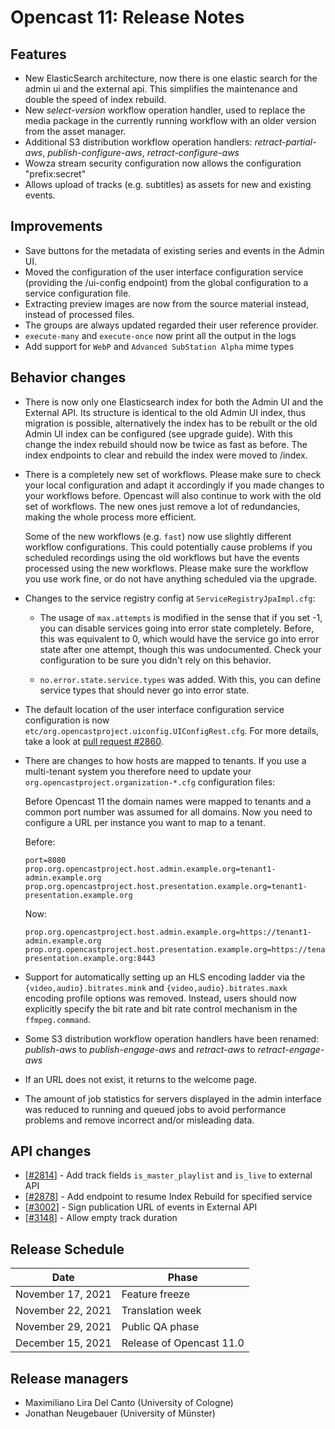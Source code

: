 # Opencast 11: Release Notes


Features
--------

- New ElasticSearch architecture, now there is one elastic search for the admin ui and the external api. This simplifies the maintenance and double the
  speed of index rebuild.
- New *select-version* workflow operation handler, used to replace the media package in the currently
  running workflow with an older version from the asset manager.
- Additional S3 distribution workflow operation handlers: *retract-partial-aws*, *publish-configure-aws*, *retract-configure-aws*
- Wowza stream security configuration now allows the configuration "prefix:secret"
- Allows upload of tracks (e.g. subtitles) as assets for new and existing
  events.

Improvements
------------

- Save buttons for the metadata of existing series and events in the Admin UI.
- Moved the configuration of the user interface configuration service (providing the /ui-config endpoint)
  from the global configuration to a service configuration file.
- Extracting preview images are now from the source material instead, instead of processed files.
- The groups are always updated regarded their user reference provider.
- `execute-many` and `execute-once` now print all the output in the logs
- Add support for `WebP` and `Advanced SubStation Alpha` mime types

Behavior changes
-----------------

- There is now only one Elasticsearch index for both the Admin UI and the External API. Its structure is identical
  to the old Admin UI index, thus migration is possible, alternatively the index has to be rebuilt or the old Admin UI
  index can be configured (see upgrade guide).
  With this change the index rebuild should now be twice as fast as before. The index endpoints to clear and rebuild
  the index were moved to /index.
- There is a completely new set of workflows. Please make sure to check your local configuration and adapt
  it accordingly if you made changes to your workflows before. Opencast will also continue to work with the old set of
  workflows. The new ones just remove a lot of redundancies, making the whole process more efficient.

  Some of the new workflows (e.g. `fast`) now use slightly different workflow configurations. This could potentially cause
  problems if you scheduled recordings using the old workflows but have the events processed using the new workflows.
  Please make sure the workflow you use work fine, or do not have anything scheduled via the upgrade.
- Changes to the service registry config at `ServiceRegistryJpaImpl.cfg`:
  - The usage of `max.attempts` is modified in the sense that if you set -1, you can disable services going into error
    state completely. Before, this was equivalent to 0, which would have the service go into error state after one attempt,
    though this was undocumented. Check your configuration to be sure you didn't rely on this behavior.

  - `no.error.state.service.types` was added. With this, you can define service types that should never go into error
    state.
- The default location of the user interface configuration service configuration is now
  `etc/org.opencastproject.uiconfig.UIConfigRest.cfg`. For more details, take a look at [pull request #2860](https://github.com/opencast/opencast/pull/2860).
- There are changes to how hosts are mapped to tenants. If you use a multi-tenant system you therefore need to update your
  `org.opencastproject.organization-*.cfg` configuration files:

  Before Opencast 11 the domain names were mapped to tenants and a common port number was assumed for all domains. Now you
  need to configure a URL per instance you want to map to a tenant.

  Before:
  ```
  port=8080
  prop.org.opencastproject.host.admin.example.org=tenant1-admin.example.org
  prop.org.opencastproject.host.presentation.example.org=tenant1-presentation.example.org
  ```

  Now:
  ```
  prop.org.opencastproject.host.admin.example.org=https://tenant1-admin.example.org
  prop.org.opencastproject.host.presentation.example.org=https://tenant1-presentation.example.org:8443
  ```
- Support for automatically setting up an HLS encoding ladder via the `{video,audio}.bitrates.mink`
  and `{video,audio}.bitrates.maxk` encoding profile options was removed. Instead, users should now explicitly specify the bit rate
  and bit rate control mechanism in the `ffmpeg.command`.
- Some S3 distribution workflow operation handlers have been renamed: *publish-aws* to *publish-engage-aws* and *retract-aws* to *retract-engage-aws*
- If an URL does not exist, it returns to the welcome page.
- The amount of job statistics for servers displayed in the admin interface was reduced to running and queued jobs to avoid performance
  problems and remove incorrect and/or misleading data.


API changes
-----------
- [[#2814](https://github.com/opencast/opencast/pull/2814)] - Add track fields `is_master_playlist` and `is_live` to external API
- [[#2878](https://github.com/opencast/opencast/pull/2878)] - Add endpoint to resume Index Rebuild for specified service
- [[#3002](https://github.com/opencast/opencast/pull/3002)] - Sign publication URL of events in External API
- [[#3148](https://github.com/opencast/opencast/pull/3148)] - Allow empty track duration


Release Schedule
----------------

| Date                        | Phase                    |
|-----------------------------|--------------------------|
| November 17, 2021           | Feature freeze           |
| November 22, 2021           | Translation week         |
| November 29, 2021           | Public QA phase          |
| December 15, 2021           | Release of Opencast 11.0 |


Release managers
----------------

- Maximiliano Lira Del Canto (University of Cologne)
- Jonathan Neugebauer (University of Münster)
